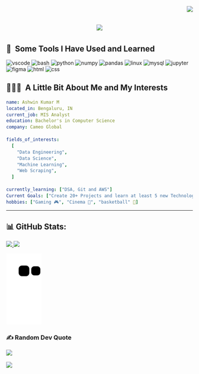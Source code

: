 <img align="right" src="https://visitcount.itsvg.in/api?id=ashwin044&icon=0&color=0">

<h1 align="center">
  <a href="https://git.io/typing-svg">
    <img src="https://readme-typing-svg.herokuapp.com/?lines=Hi+There!+👋;+Myself+Ashwin+Kumar!;&center=true&size=30">
  </a>
</h1>

<h2> 🚀 &nbsp;Some Tools I Have Used and Learned</h2>
<p align="left">
  <img src="https://cdn.jsdelivr.net/gh/devicons/devicon/icons/vscode/vscode-original.svg" alt="vscode" width="45" height="45"/>
  <img src="https://cdn.jsdelivr.net/gh/devicons/devicon/icons/bash/bash-original.svg" alt="bash" width="45" height="45"/>
  <img src="https://cdn.jsdelivr.net/gh/devicons/devicon/icons/python/python-original.svg" alt="python" width="45" height="45" />
  <img src="https://cdn.jsdelivr.net/gh/devicons/devicon/icons/numpy/numpy-original.svg" alt="numpy" width="45" height="45" />
  <img src="https://cdn.jsdelivr.net/gh/devicons/devicon/icons/pandas/pandas-original-wordmark.svg" alt="pandas" width="45" height="45" />
  <img src="https://cdn.jsdelivr.net/gh/devicons/devicon/icons/linux/linux-original.svg" alt="linux" width="45" height="45"/>
  <img src="https://cdn.jsdelivr.net/gh/devicons/devicon/icons/mysql/mysql-plain-wordmark.svg" alt="mysql" width="45" height="45"/>
  <img src="https://cdn.jsdelivr.net/gh/devicons/devicon/icons/jupyter/jupyter-original-wordmark.svg" alt="jupyter" width="45" height="45"/>
  <img src="https://cdn.jsdelivr.net/gh/devicons/devicon/icons/figma/figma-original.svg" alt="figma" width="45" height="45"/>     
  <img src="https://cdn.jsdelivr.net/gh/devicons/devicon/icons/html5/html5-original.svg" alt="html" width="45" height="45" />
  <img src="https://cdn.jsdelivr.net/gh/devicons/devicon/icons/css3/css3-original.svg" alt="css" width="45" height="45"/>           
</p>

<h2> 👨🏻‍💻 &nbsp;A Little Bit About Me and My Interests</h2>

```yaml
name: Ashwin Kumar M
located_in: Bengaluru, IN
current_job: MIS Analyst
education: Bachelor's in Computer Science 
company: Cameo Global

fields_of_interests:
  [
    "Data Engineering",
    "Data Science",
    "Machine Learning",
    "Web Scraping",
  ]
  
currently_learning: ["DSA, Git and AWS"]
Current Goals: ["Create 20+ Projects and learn at least 5 new Technologies."]
hobbies: ["Gaming 🎮", "Cinema 🎦", "basketball" 🏀]
```
  
---  

## 📊 GitHub Stats:
<a href="https://github.com/ashwin044">
  <img height="180em" src="https://github-readme-stats.vercel.app/api?username=ashwin044&theme=dark&hide_border=false&include_all_commits=false&count_private=false" />
  <img height="180em" src="https://github-readme-streak-stats.herokuapp.com/?user=ashwin044&theme=dark&hide_border=false" />
</a>

![Snake animation](https://github.com/ashwin044/ashwin044/blob/output/github-contribution-grid-snake.svg)

### ✍️ Random Dev Quote
![](https://quotes-github-readme.vercel.app/api?type=horizontal&theme=dark)

<p align="left">
  <img src="https://capsule-render.vercel.app/api?type=waving&color=gradient&height=100&section=footer"/>
</p>
<!-- Proudly created with GPRM ( https://gprm.itsvg.in ) -->
